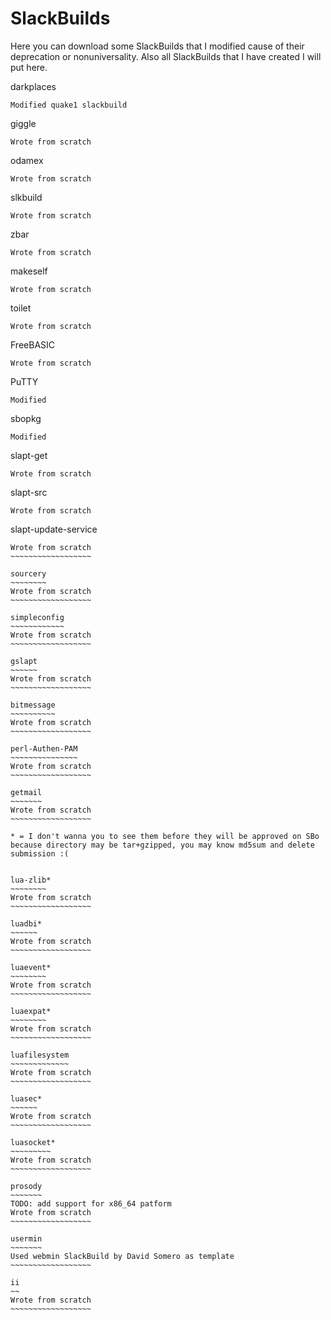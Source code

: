 SlackBuilds
===========

Here you can download some SlackBuilds that I modified cause of their
deprecation or nonuniversality. Also all SlackBuilds that I have created
I will put here.

darkplaces
~~~~~~~~~~
Modified quake1 slackbuild
~~~~~~~~~~~~~~~~~~~~~~~~~~

giggle
~~~~~~
Wrote from scratch
~~~~~~~~~~~~~~~~~~

odamex
~~~~~~
Wrote from scratch
~~~~~~~~~~~~~~~~~~

slkbuild
~~~~~~~~
Wrote from scratch
~~~~~~~~~~~~~~~~~~

zbar
~~~~
Wrote from scratch
~~~~~~~~~~~~~~~~~~

makeself
~~~~~~~~
Wrote from scratch
~~~~~~~~~~~~~~~~~~

toilet
~~~~~~
Wrote from scratch
~~~~~~~~~~~~~~~~~~

FreeBASIC
~~~~~~~~~
Wrote from scratch
~~~~~~~~~~~~~~~~~~

PuTTY
~~~~~
Modified
~~~~~~~~

sbopkg
~~~~~~
Modified
~~~~~~~~

slapt-get
~~~~~~~~~
Wrote from scratch
~~~~~~~~~~~~~~~~~~

slapt-src
~~~~~~~~~
Wrote from scratch
~~~~~~~~~~~~~~~~~~

slapt-update-service
~~~~~~~~~~~~~~~~~~~~
Wrote from scratch
~~~~~~~~~~~~~~~~~~

sourcery
~~~~~~~~
Wrote from scratch
~~~~~~~~~~~~~~~~~~

simpleconfig
~~~~~~~~~~~~
Wrote from scratch
~~~~~~~~~~~~~~~~~~

gslapt
~~~~~~
Wrote from scratch
~~~~~~~~~~~~~~~~~~

bitmessage
~~~~~~~~~~
Wrote from scratch
~~~~~~~~~~~~~~~~~~

perl-Authen-PAM
~~~~~~~~~~~~~~~
Wrote from scratch
~~~~~~~~~~~~~~~~~~

getmail
~~~~~~~
Wrote from scratch
~~~~~~~~~~~~~~~~~~

* = I don't wanna you to see them before they will be approved on SBo because directory may be tar+gzipped, you may know md5sum and delete submission :(


lua-zlib*
~~~~~~~~
Wrote from scratch
~~~~~~~~~~~~~~~~~~

luadbi*
~~~~~~
Wrote from scratch
~~~~~~~~~~~~~~~~~~

luaevent*
~~~~~~~~
Wrote from scratch
~~~~~~~~~~~~~~~~~~

luaexpat*
~~~~~~~~
Wrote from scratch
~~~~~~~~~~~~~~~~~~

luafilesystem
~~~~~~~~~~~~~
Wrote from scratch
~~~~~~~~~~~~~~~~~~

luasec*
~~~~~~
Wrote from scratch
~~~~~~~~~~~~~~~~~~

luasocket*
~~~~~~~~~
Wrote from scratch
~~~~~~~~~~~~~~~~~~

prosody
~~~~~~~
TODO: add support for x86_64 patform
Wrote from scratch
~~~~~~~~~~~~~~~~~~

usermin
~~~~~~~
Used webmin SlackBuild by David Somero as template
~~~~~~~~~~~~~~~~~~

ii
~~
Wrote from scratch
~~~~~~~~~~~~~~~~~~
